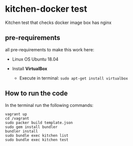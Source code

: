 
# kitchen-docker test
Kitchen test that checks docker image box has nginx

## pre-requirements

all pre-requirements to make this work here:
- Linux OS Ubuntu 18.04

- Install **VirtualBox**
    - Execute in terminal: ```sudo apt-get install virtualbox```
	
## How to run the code
In the terminal run the following commands:

    vagrant up
	cd /vagrant
    sudo packer build template.json
    sudo gem install bundler 
	bundler install 
    sudo bundle exec kitchen list
    sudo bundle exec kitchen test
